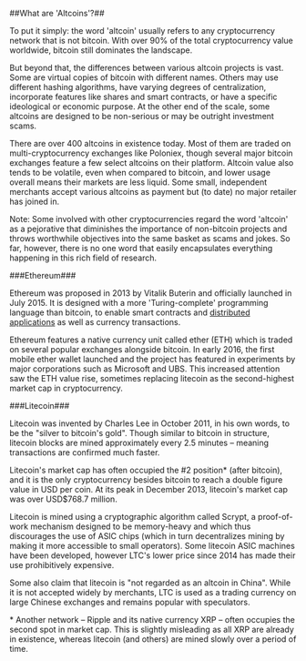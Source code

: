 
##What are 'Altcoins'?##

To put it simply: the word 'altcoin' usually refers to any cryptocurrency network that is not bitcoin. With over 90% of the total cryptocurrency value worldwide, bitcoin still dominates the landscape.

But beyond that, the differences between various altcoin projects is vast. Some are virtual copies of bitcoin with different names. Others may use different hashing algorithms, have varying degrees of centralization, incorporate features like shares and smart contracts, or have a specific ideological or economic purpose. At the other end of the scale, some altcoins are designed to be non-serious or may be outright investment scams. 

There are over 400 altcoins in existence today. Most of them are traded on multi-cryptocurrency exchanges like Poloniex, though several major bitcoin exchanges feature a few select altcoins on their platform. Altcoin value also tends to be volatile, even when compared to bitcoin, and lower usage overall means their markets are less liquid. Some small, independent merchants accept various altcoins as payment but (to date) no major retailer has joined in.

Note: Some involved with other cryptocurrencies regard the word 'altcoin' as a pejorative that diminishes the importance of non-bitcoin projects and throws worthwhile objectives into the same basket as scams and jokes. So far, however, there is no one word that easily encapsulates everything happening in this rich field of research.

###Ethereum###

Ethereum was proposed in 2013 by Vitalik Buterin and officially launched in July 2015. It is designed with a more 'Turing-complete' programming language than bitcoin, to enable smart contracts and [distributed applications](http://www.coindesk.com/7-cool-decentralized-apps-built-ethereum/) as well as currency transactions. 

Ethereum features a native currency unit called ether (ETH) which is traded on several popular exchanges alongside bitcoin. In early 2016, the first mobile ether wallet launched and the project has featured in experiments by major corporations such as Microsoft and UBS. This increased attention saw the ETH value rise, sometimes replacing litecoin as the second-highest market cap in cryptocurrency. 


###Litecoin###

Litecoin was invented by Charles Lee in October 2011, in his own words, to be the "silver to bitcoin's gold". Though similar to bitcoin in structure, litecoin blocks are mined approximately every 2.5 minutes – meaning transactions are confirmed much faster.

Litecoin's market cap has often occupied the #2 position* (after bitcoin), and it is the only cryptocurrency besides bitcoin to reach a double figure value in USD per coin. At its peak in December 2013, litecoin's market cap was over USD$768.7 million.  

Litecoin is mined using a cryptographic algorithm called Scrypt, a proof-of-work mechanism designed to be memory-heavy and which thus discourages the use of ASIC chips (which in turn decentralizes mining by making it more accessible to small operators). Some litecoin ASIC machines have been developed, however LTC's lower price since 2014 has made their use prohibitively expensive.

Some also claim that litecoin is "not regarded as an altcoin in China". While it is not accepted widely by merchants, LTC is used as a trading currency on large Chinese exchanges and remains popular with speculators.


\* Another network – Ripple and its native currency XRP – often occupies the second spot in market cap. This is slightly misleading as all XRP are already in existence, whereas litecoin (and others) are mined slowly over a period of time. 
